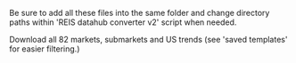 Be sure to add all these files into the same folder and change directory paths within 'REIS datahub converter v2' script when needed.

Download all 82 markets, submarkets and US trends (see 'saved templates' for easier filtering.)

